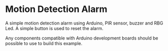 # Motion Detection Alarm
A simple motion detection alarm using Arduino, PIR sensor, buzzer and RBG Led. A simple button is used to reset the alarm.

Any components compatible with Arduino development boards should be possible to use to build this example.
